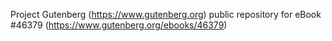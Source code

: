 Project Gutenberg (https://www.gutenberg.org) public repository for eBook #46379 (https://www.gutenberg.org/ebooks/46379)
